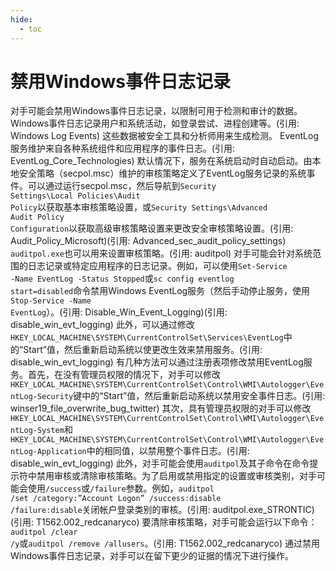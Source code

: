 ```yaml
---
hide:
  - toc
---
```


# 禁用Windows事件日志记录

对手可能会禁用Windows事件日志记录，以限制可用于检测和审计的数据。Windows事件日志记录用户和系统活动，如登录尝试、进程创建等。(引用: Windows Log Events) 这些数据被安全工具和分析师用来生成检测。  EventLog服务维护来自各种系统组件和应用程序的事件日志。(引用: EventLog_Core_Technologies) 默认情况下，服务在系统启动时自动启动。由本地安全策略（secpol.msc）维护的审核策略定义了EventLog服务记录的系统事件。可以通过运行secpol.msc，然后导航到<code>Security Settings\Local Policies\Audit Policy</code>以获取基本审核策略设置，或<code>Security Settings\Advanced Audit Policy Configuration</code>以获取高级审核策略设置来更改安全审核策略设置。(引用: Audit_Policy_Microsoft)(引用: Advanced_sec_audit_policy_settings) <code>auditpol.exe</code>也可以用来设置审核策略。(引用: auditpol)  对手可能会针对系统范围的日志记录或特定应用程序的日志记录。例如，可以使用<code>Set-Service -Name EventLog -Status Stopped</code>或<code>sc config eventlog start=disabled</code>命令禁用Windows EventLog服务（然后手动停止服务，使用<code>Stop-Service -Name EventLog</code>）。(引用: Disable_Win_Event_Logging)(引用: disable_win_evt_logging) 此外，可以通过修改<code>HKEY_LOCAL_MACHINE\SYSTEM\CurrentControlSet\Services\EventLog</code>中的“Start”值，然后重新启动系统以使更改生效来禁用服务。(引用: disable_win_evt_logging)  有几种方法可以通过注册表项修改禁用EventLog服务。首先，在没有管理员权限的情况下，对手可以修改<code>HKEY_LOCAL_MACHINE\SYSTEM\CurrentControlSet\Control\WMI\Autologger\EventLog-Security</code>键中的“Start”值，然后重新启动系统以禁用安全事件日志。(引用: winser19_file_overwrite_bug_twitter) 其次，具有管理员权限的对手可以修改<code>HKEY_LOCAL_MACHINE\SYSTEM\CurrentControlSet\Control\WMI\Autologger\EventLog-System</code>和<code>HKEY_LOCAL_MACHINE\SYSTEM\CurrentControlSet\Control\WMI\Autologger\EventLog-Application</code>中的相同值，以禁用整个事件日志。(引用: disable_win_evt_logging)  此外，对手可能会使用<code>auditpol</code>及其子命令在命令提示符中禁用审核或清除审核策略。为了启用或禁用指定的设置或审核类别，对手可能会使用<code>/success</code>或<code>/failure</code>参数。例如，<code>auditpol /set /category:”Account Logon” /success:disable /failure:disable</code>关闭帐户登录类别的审核。(引用: auditpol.exe_STRONTIC)(引用: T1562.002_redcanaryco) 要清除审核策略，对手可能会运行以下命令：<code>auditpol /clear /y</code>或<code>auditpol /remove /allusers</code>。(引用: T1562.002_redcanaryco)  通过禁用Windows事件日志记录，对手可以在留下更少的证据的情况下进行操作。
